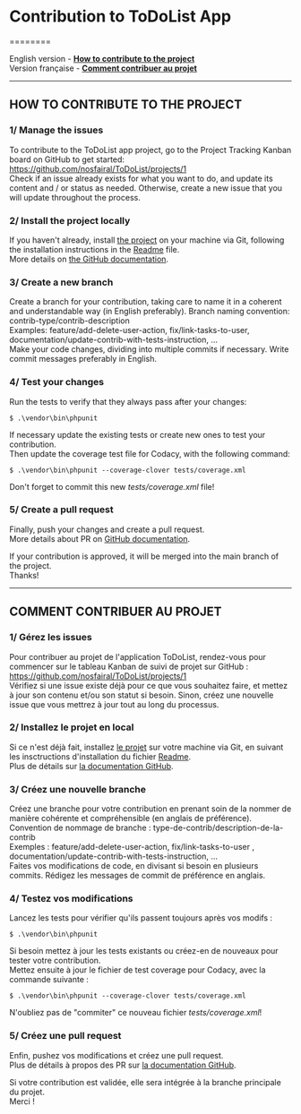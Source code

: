 # Contribution to ToDoList App
========

English version - __[How to contribute to the project](#how-to-contribute-to-the-project)__  
Version française - __[Comment contribuer au projet](#comment-contribuer-au-projet)__  

---
## HOW TO CONTRIBUTE TO THE PROJECT

### 1/ Manage the issues
To contribute to the ToDoList app project, go to the Project Tracking Kanban board on GitHub to get started: https://github.com/nosfairal/ToDoList/projects/1  
Check if an issue already exists for what you want to do, and update its content and / or status as needed. Otherwise, create a new issue that you will update throughout the process.

### 2/ Install the project locally
If you haven't already, install [the project](https://github.com/nosfairal/ToDoList) on your machine via Git, following the installation instructions in the [Readme](README.md) file.  
More details on [the GitHub documentation](https://docs.github.com/en/get-started/quickstart/fork-a-repo).

### 3/ Create a new branch
Create a branch for your contribution, taking care to name it in a coherent and understandable way (in English preferably).
Branch naming convention: contrib-type/contrib-description  
Examples: feature/add-delete-user-action, fix/link-tasks-to-user, documentation/update-contrib-with-tests-instruction, ...  
Make your code changes, dividing into multiple commits if necessary. Write commit messages preferably in English.

### 4/ Test your changes
Run the tests to verify that they always pass after your changes:
```
$ .\vendor\bin\phpunit
```
If necessary update the existing tests or create new ones to test your contribution.  
Then update the coverage test file for Codacy, with the following command:
```
$ .\vendor\bin\phpunit --coverage-clover tests/coverage.xml
```
Don't forget to commit this new *tests/coverage.xml* file!

### 5/ Create a pull request
Finally, push your changes and create a pull request.  
More details about PR on [GitHub documentation](https://docs.github.com/en/github/collaborating-with-pull-requests/proposing-changes-to-your-work-with-pull-requests/about-pull-requests).  

If your contribution is approved, it will be merged into the main branch of the project.  
Thanks!

---
## COMMENT CONTRIBUER AU PROJET

### 1/ Gérez les issues
Pour contribuer au projet de l'application ToDoList, rendez-vous pour commencer sur le tableau Kanban de suivi de projet sur GitHub : https://github.com/nosfairal/ToDoList/projects/1  
Vérifiez si une issue existe déjà pour ce que vous souhaitez faire, et mettez à jour son contenu et/ou son statut si besoin. Sinon, créez une nouvelle issue que vous mettrez à jour tout au long du processus.

### 2/ Installez le projet en local
Si ce n'est déjà fait, installez [le projet](https://github.com/nosfairal/ToDoList) sur votre machine via Git, en suivant les insctructions d'installation du fichier [Readme](README.md).  
Plus de détails sur [la documentation GitHub](https://docs.github.com/en/get-started/quickstart/fork-a-repo).

### 3/ Créez une nouvelle branche
Créez une branche pour votre contribution en prenant soin de la nommer de manière cohérente et compréhensible (en anglais de préférence).  
Convention de nommage de branche : type-de-contrib/description-de-la-contrib  
Exemples : feature/add-delete-user-action, fix/link-tasks-to-user , documentation/update-contrib-with-tests-instruction, ...  
Faites vos modifications de code, en divisant si besoin en plusieurs commits. Rédigez les messages de commit de préférence en anglais.

### 4/ Testez vos modifications
Lancez les tests pour vérifier qu'ils passent toujours après vos modifs :
```
$ .\vendor\bin\phpunit
```
Si besoin mettez à jour les tests existants ou créez-en de nouveaux pour tester votre contribution.  
Mettez ensuite à jour le fichier de test coverage pour Codacy, avec la commande suivante :
```
$ .\vendor\bin\phpunit --coverage-clover tests/coverage.xml
```
N'oubliez pas de "commiter" ce nouveau fichier *tests/coverage.xml*!

### 5/ Créez une pull request
Enfin, pushez vos modifications et créez une pull request.  
Plus de détails à propos des PR sur [la documentation GitHub](https://docs.github.com/en/github/collaborating-with-pull-requests/proposing-changes-to-your-work-with-pull-requests/about-pull-requests).  

Si votre contribution est validée, elle sera intégrée à la branche principale du projet.  
Merci !